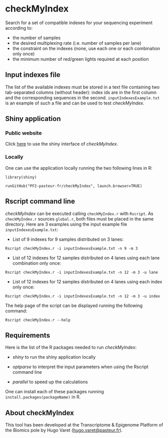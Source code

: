 # checkMyIndex

Search for a set of compatible indexes for your sequencing experiment according to:

* the number of samples
* the desired multiplexing rate (i.e. number of samples per lane)
* the constraint on the indexes (none, use each one or each combination only once)
* the minimum number of red/green lights required at each position

## Input indexes file

The list of the available indexes must be stored in a text file containing two tab-separated columns (without header): index ids are in the first column and the corresponding sequences in the second. `inputIndexesExample.txt` is an example of such a file and can be used to test *checkMyIndex*.

## Shiny application

### Public website

Click [here](http://shiny01.hosting.pasteur.fr/checkMyIndex/) to use the shiny interface of *checkMyIndex*.

### Locally

One can use the application locally running the two following lines in R:

`library(shiny)`

`runGitHub("PF2-pasteur-fr/checkMyIndex", launch.browser=TRUE)`

## Rscript command line

*checkMyIndex* can be executed calling `checkMyIndex.r` with `Rscript`. As `checkMyIndex.r` sources `global.r`, both files must be placed in the same directory. Here are 3 examples using the input example file `inputIndexesExample.txt`:

* List of 9 indexes for 9 samples distributed on 3 lanes:

`Rscript checkMyIndex.r -i inputIndexesExample.txt -n 9 -m 3`

* List of 12 indexes for 12 samples distributed on 4 lanes using each lane combination only once:

`Rscript checkMyIndex.r -i inputIndexesExample.txt -n 12 -m 3 -u lane`

* List of 12 indexes for 12 samples distributed on 4 lanes using each index only once:

`Rscript checkMyIndex.r -i inputIndexesExample.txt -n 12 -m 3 -u index`

The help page of the script can be displayed running the following command: 

`Rscript checkMyIndex.r --help`

## Requirements

Here is the list of the R packages needed to run *checkMyIndex*:

* *shiny* to run the shiny application locally

* *optparse* to interpret the input parameters when using the Rscript command line

* *parallel* to speed up the calculations

One can install each of these packages running `install.packages(packageName)` in R.

## About checkMyIndex

This tool has been developed at the Transcriptome & Epigenome Platform of the Biomics pole by Hugo Varet (<hugo.varet@pasteur.fr>).
